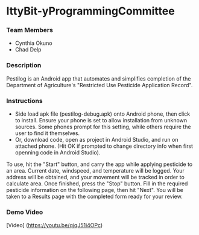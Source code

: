 # IttyBit-yProgrammingCommittee

<a name="team-members"></a><h3>Team Members</h3>
* Cynthia Okuno
* Chad Delp

<a name="description"></a><h3>Description</h3>
Pestilog is an Android app that automates and simplifies completion of the Department of Agriculture's "Restricted Use Pesticide Application Record".

<a name="instructions"></a><h3>Instructions</h3>
* Side load apk file (pestilog-debug.apk) onto Android phone, then click to install. Ensure your phone is set to allow installation from unknown sources. Some phones prompt for this setting, while others require the user to find it themselves.
* Or, download code, open as project in Android Studio, and run on attached phone. (Hit OK if prompted to change directory info when first openning code in Android Studio).

To use, hit the "Start" button, and carry the app while applying pesticide to an area. Current date, windspeed, and temperature will be logged. Your address will be obtained, and your movement will be tracked in order to calculate area. Once finished, press the "Stop" button. Fill in the required pesticide information on the following page, then hit "Next". You will be taken to a Results page with the completed form ready for your review.

<a name="demo-video"></a><h3>Demo Video</h3>
[Video] (https://youtu.be/qjqJ51i4OPc)
<insert link>

